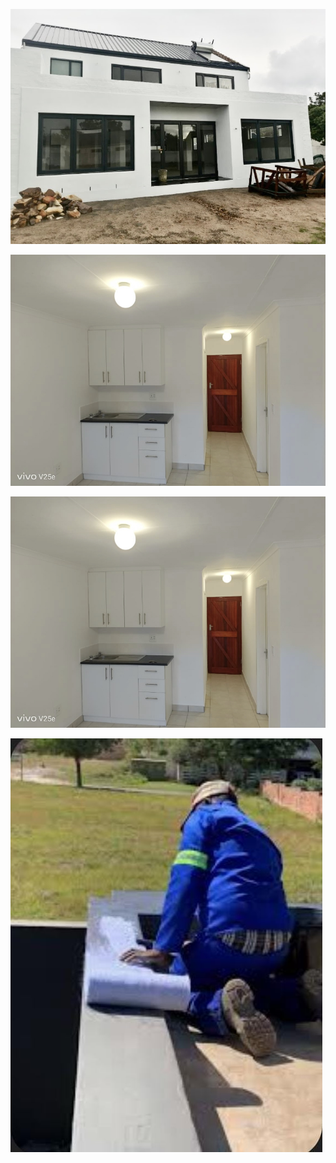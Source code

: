 ![painting](https://raw.githubusercontent.com/najmajinow/Eazy-Q-Solution/main/painting.jpg.jpg)


![skimming](https://raw.githubusercontent.com/najmajinow/Eazy-Q-Solution/main/skimming.jpg)

![tiling jpg](https://raw.githubusercontent.com/najmajinow/Eazy-Q-Solution/main/skimming.jpg)

![water proofing jpg](https://raw.githubusercontent.com/najmajinow/Eazy-Q-Solution/main/water%20proofing.jpg.jpg)
